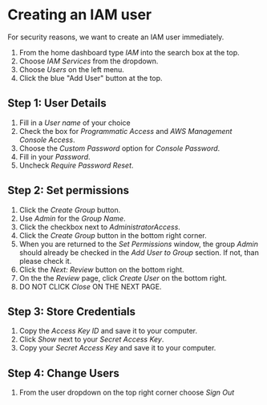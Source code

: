 # Creating an IAM user
For security reasons, we want to create an IAM user immediately.

1. From the home dashboard type *IAM* into the search box at the top.
2. Choose *IAM Services* from the dropdown.
3. Choose *Users* on the left menu.
4. Click the blue "Add User" button at the top.

## Step 1: User Details
1. Fill in a *User name* of your choice
2. Check the box for *Programmatic Access* and *AWS Management Console Access*.
3. Choose the *Custom Password* option for *Console Password*.
4. Fill in your *Password*.
5. Uncheck *Require Password Reset*.

## Step 2: Set permissions
1. Click the *Create Group* button.
2. Use *Admin* for the *Group Name*.
3. Click the checkbox next to *AdministratorAccess*.
4. Click the *Create Group* button in the bottom right corner.
5. When you are returned to the *Set Permissions* window, the group *Admin* should already be checked in the *Add User to Group* section. If not, than please check it.
6. Click the *Next: Review* button on the bottom right.
7. On the the *Review* page, click *Create User* on the bottom right.
8. DO NOT CLICK *Close* ON THE NEXT PAGE.

## Step 3: Store Credentials
1. Copy the *Access Key ID* and save it to your computer.
2. Click *Show* next to your *Secret Access Key*.
3. Copy your *Secret Access Key* and save it to your computer.

## Step 4: Change Users
1. From the user dropdown on the top right corner choose *Sign Out*
<!--stackedit_data:
eyJoaXN0b3J5IjpbLTIxMTM2OTE4NjMsMTIxNjU3NTY2NywxNz
g3MzExMzU3LDE0NTE5MDg3MjksNzE4NTY4OTkyLC0xMjEwNDMy
OCwtMTk3OTkxMDAzOSwtNzAwNTMyODU1LDE5MTQxODQ5OTAsLT
E2NDA5MjkzMzQsMjEwNzQ1MDY0OSwxNTA2NTg5MTQ3XX0=
-->